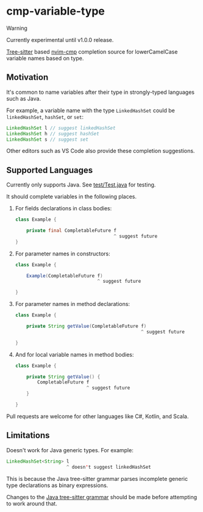 # cmp-variable-type

> [!WARNING]
> Currently experimental until v1.0.0 release.

[Tree-sitter](https://github.com/tree-sitter/tree-sitter) based [nvim-cmp](https://github.com/hrsh7th/nvim-cmp) completion source for lowerCamelCase variable names based on type.

## Motivation

It's common to name variables after their type in strongly-typed languages such as Java.

For example, a variable name with the type `LinkedHashSet` could be `linkedHashSet`, `hashSet`, or `set`:

```java
LinkedHashSet l // suggest linkedHashSet
LinkedHashSet h // suggest hashSet
LinkedHashSet s // suggest set
```

Other editors such as VS Code also provide these completion suggestions.

## Supported Languages

Currently only supports Java. See [test/Test.java](./test/Test.java) for testing.

It should complete variables in the following places.

1. For fields declarations in class bodies:
   ```java
   class Example {

       private final CompletableFuture f
                                       ^ suggest future
   }
   ```

2. For parameter names in constructors:
   ```java
   class Example {

       Example(CompletableFuture f)
                                 ^ suggest future

   }
   ```

3. For parameter names in method declarations:
   ```java
   class Example {

       private String getValue(CompletableFuture f)
                                                 ^ suggest future

   }
   ```

4. And for local variable names in method bodies:
   ```java
   class Example {

       private String getValue() {
           CompletableFuture f
                             ^ suggest future
       }

   }
   ```

Pull requests are welcome for other languages like C#, Kotlin, and Scala.

## Limitations
Doesn't work for Java generic types. For example:
```java
LinkedHashSet<String> l
                      ^ doesn't suggest linkedHashSet
```

This is because the Java tree-sitter grammar parses incomplete generic type declarations as binary expressions.

Changes to the [Java tree-sitter grammar](https://github.com/tree-sitter/tree-sitter-java) should be made before attempting to work around that.

